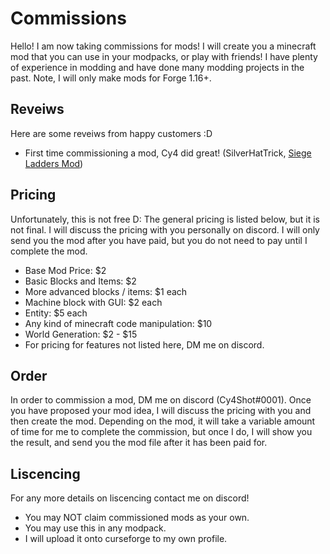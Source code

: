 # Commissions
Hello! I am now taking commissions for mods! I will create you a minecraft mod that you can use in your modpacks, or play with friends! I have plenty of experience in modding and have done many modding projects in the past. Note, I will only make mods for Forge 1.16+.

## Reveiws
Here are some reveiws from happy customers :D
 - First time commissioning a mod, Cy4 did great! (SilverHatTrick, <a href="https://www.curseforge.com/minecraft/mc-mods/siege-ladders-mod">Siege Ladders Mod</a>)

## Pricing
Unfortunately, this is not free D: The general pricing is listed below, but it is not final. I will discuss the pricing with you personally on discord. I will only send you the mod after you have paid, but you do not need to pay until I complete the mod.
 - Base Mod Price: $2
 - Basic Blocks and Items: $2
 - More advanced blocks / items: $1 each
 - Machine block with GUI: $2 each
 - Entity: $5 each
 - Any kind of minecraft code manipulation: $10
 - World Generation: $2 - $15
 - For pricing for features not listed here, DM me on discord.

## Order
In order to commission a mod, DM me on discord (Cy4Shot#0001). Once you have proposed your mod idea, I will discuss the pricing with you and then create the mod. Depending on the mod, it will take a variable amount of time for me to complete the commission, but once I do, I will show you the result, and send you the mod file after it has been paid for.

## Liscencing
For any more details on liscencing contact me on discord!
 - You may NOT claim commissioned mods as your own.
 - You may use this in any modpack.
 - I will upload it onto curseforge to my own profile.

